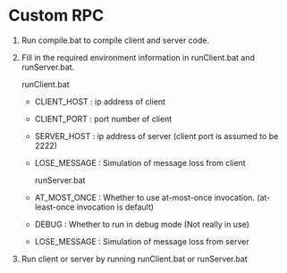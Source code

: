 # Custom RPC

1. Run compile.bat to compile client and server code.

2. Fill in the required environment information in runClient.bat and runServer.bat.

   runClient.bat

   - CLIENT_HOST : ip address of client
   - CLIENT_PORT : port number of client
   - SERVER_HOST : ip address of server (client port is assumed to be 2222)
   - LOSE_MESSAGE : Simulation of message loss from client

     runServer.bat

   - AT_MOST_ONCE : Whether to use at-most-once invocation. (at-least-once invocation is default)
   - DEBUG : Whether to run in debug mode (Not really in use)
   - LOSE_MESSAGE : Simulation of message loss from server

3. Run client or server by running runClient.bat or runServer.bat
